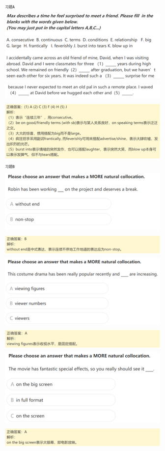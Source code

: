 `习题A`

![image-20240616233047964](assets/2.口语高频词汇(2)-人物与事件/image-20240616233047964.png)

![image-20240616233100402](assets/2.口语高频词汇(2)-人物与事件/image-20240616233100402.png)

![image-20240616233111814](assets/2.口语高频词汇(2)-人物与事件/image-20240616233111814.png)

`习题B`

![image-20240616233132603](assets/2.口语高频词汇(2)-人物与事件/image-20240616233132603.png)

![image-20240616233141694](assets/2.口语高频词汇(2)-人物与事件/image-20240616233141694.png)

![image-20240616233151889](assets/2.口语高频词汇(2)-人物与事件/image-20240616233151889.png)

![image-20240616233201244](assets/2.口语高频词汇(2)-人物与事件/image-20240616233201244.png)

![image-20240616233210965](assets/2.口语高频词汇(2)-人物与事件/image-20240616233210965.png)

![image-20240616233221456](assets/2.口语高频词汇(2)-人物与事件/image-20240616233221456.png)

